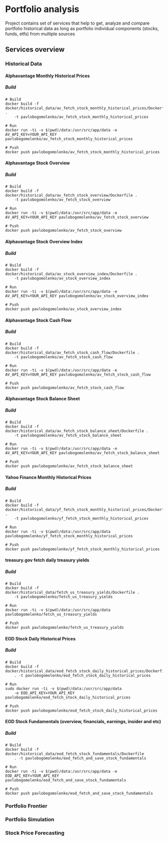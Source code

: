 # Portfolio analysis

Project contains set of services that help to get, analyze and compare portfolio
historical data as long as portfolio individual components (stocks, funds, etfs)
from multiple sources

## Services overview

### Historical Data

#### Alphavantage Monthly Historical Prices

##### Build
```
# Build
docker build -f docker/historical_data/av_fetch_stock_monthly_historical_prices/Dockerfile . 
    -t pavlobogomolenko/av_fetch_stock_monthly_historical_prices
    
# Run
docker run -ti -v $(pwd)/data:/usr/src/app/data -e AV_API_KEY=YOUR_API_KEY pavlobogomolenko/av_fetch_stock_monthly_historical_prices

# Push
docker push pavlobogomolenko/av_fetch_stock_monthly_historical_prices
```    

#### Alphavantage Stock Overview

##### Build
```
# Build
docker build -f docker/historical_data/av_fetch_stock_overview/Dockerfile . 
    -t pavlobogomolenko/av_fetch_stock_overview
    
# Run
docker run -ti -v $(pwd)/data:/usr/src/app/data -e AV_API_KEY=YOUR_API_KEY pavlobogomolenko/av_fetch_stock_overview

# Push
docker push pavlobogomolenko/av_fetch_stock_overview
```

#### Alphavantage Stock Overview Index

##### Build
```
# Build
docker build -f docker/historical_data/av_stock_overview_index/Dockerfile .
    -t pavlobogomolenko/av_stock_overview_index

# Run
docker run -ti -v $(pwd)/data:/usr/src/app/data -e AV_API_KEY=YOUR_API_KEY pavlobogomolenko/av_stock_overview_index

# Push
docker push pavlobogomolenko/av_stock_overview_index
```

#### Alphavantage Stock Cash Flow

##### Build
```
# Build
docker build -f docker/historical_data/av_fetch_stock_cash_flow/Dockerfile .
    -t pavlobogomolenko/av_fetch_stock_cash_flow

# Run
docker run -ti -v $(pwd)/data:/usr/src/app/data -e AV_API_KEY=YOUR_API_KEY pavlobogomolenko/av_fetch_stock_cash_flow

# Push
docker push pavlobogomolenko/av_fetch_stock_cash_flow
```

#### Alphavantage Stock Balance Sheet

##### Build
```
# Build
docker build -f docker/historical_data/av_fetch_stock_balance_sheet/Dockerfile .
    -t pavlobogomolenko/av_fetch_stock_balance_sheet

# Run
docker run -ti -v $(pwd)/data:/usr/src/app/data -e AV_API_KEY=YOUR_API_KEY pavlobogomolenko/av_fetch_stock_balance_sheet

# Push
docker push pavlobogomolenko/av_fetch_stock_balance_sheet
```

#### Yahoo Finance Monthly Historical Prices

##### Build
```
# Build
docker build -f docker/historical_data/yf_fetch_stock_monthly_historical_prices/Dockerfile . 
    -t pavlobogomolenko/yf_fetch_stock_monthly_historical_prices
    
# Run
docker run -ti -v $(pwd)/data:/usr/src/app/data pavlobogomolenko/yf_fetch_stock_monthly_historical_prices

# Push
docker push pavlobogomolenko/yf_fetch_stock_monthly_historical_prices
```

#### treasury.gov fetch daily treasury yields

##### Build
```
# Build
docker build -f docker/historical_data/fetch_us_treasury_yields/Dockerfile . 
    -t pavlobogomolenko/fetch_us_treasury_yields

# Run
docker run -ti -v $(pwd)/data:/usr/src/app/data pavlobogomolenko/fetch_us_treasury_yields

# Push
docker push pavlobogomolenko/fetch_us_treasury_yields
```

#### EOD Stock Daily Historical Prices

##### Build
```
# Build
docker build -f docker/historical_data/eod_fetch_stock_daily_historical_prices/Dockerfile 
    . -t pavlobogomolenko/eod_fetch_stock_daily_historical_prices

# Run
sudo docker run -ti -v $(pwd)/data:/usr/src/app/data 
    -e EOD_API_KEY=YOUR_API_KEY pavlobogomolenko/eod_fetch_stock_daily_historical_prices

# Push
docker push pavlobogomolenko/eod_fetch_stock_daily_historical_prices
```

#### EOD Stock Fundamentals (overview, financials, earnings, insider and etc)

##### Build
```
# Build
docker build -f docker/historical_data/eod_fetch_stock_fundamentals/Dockerfile 
    . -t pavlobogomolenko/eod_fetch_and_save_stock_fundamentals

# Run
docker run -ti -v $(pwd)/data:/usr/src/app/data -e EOD_API_KEY=YOUR_API_KEY pavlobogomolenko/eod_fetch_and_save_stock_fundamentals

# Push
docker push pavlobogomolenko/eod_fetch_and_save_stock_fundamentals
```

### Portfolio Frontier

### Portfolio Simulation

### Stock Price Forecasting
